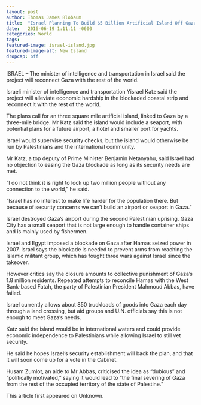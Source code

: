 ```yaml
---
layout: post 
author: Thomas James Blobaum 
title:  "Israel Planning To Build $5 Billion Artificial Island Off Gaza With Seaport, Airport And Hotels"
date:   2016-06-19 1:11:11 -0600
categories: World
tags: 
featured-image: israel-island.jpg
featured-image-alt: New Island
dropcap: off 
---
```

ISRAEL – The minister of intelligence and transportation in Israel said the project will reconnect Gaza with the rest of the world. 

Israeli minister of intelligence and transportation Yisrael Katz said the project will alleviate economic hardship in the blockaded coastal strip and reconnect it with the rest of the world.

The plans call for an three square mile artificial island, linked to Gaza by a three-mile bridge. Mr Katz said the island would include a seaport, with potential plans for a future airport, a hotel and smaller port for yachts.

Israel would supervise security checks, but the island would otherwise be run by Palestinians and the international community.

Mr Katz, a top deputy of Prime Minister Benjamin Netanyahu, said Israel had no objection to easing the Gaza blockade as long as its security needs are met.

“I do not think it is right to lock up two million people without any connection to the world,” he said.

“Israel has no interest to make life harder for the population there. But because of security concerns we can’t build an airport or seaport in Gaza.”

Israel destroyed Gaza’s airport during the second Palestinian uprising. Gaza City has a small seaport that is not large enough to handle container ships and is mainly used by fishermen.

Israel and Egypt imposed a blockade on Gaza after Hamas seized power in 2007. Israel says the blockade is needed to prevent arms from reaching the Islamic militant group, which has fought three wars against Israel since the takeover.

However critics say the closure amounts to collective punishment of Gaza’s 1.8 million residents. Repeated attempts to reconcile Hamas with the West Bank-based Fatah, the party of Palestinian President Mahmoud Abbas, have failed.

Israel currently allows about 850 truckloads of goods into Gaza each day through a land crossing, but aid groups and U.N. officials say this is not enough to meet Gaza’s needs.

Katz said the island would be in international waters and could provide economic independence to Palestinians while allowing Israel to still vet security.

He said he hopes Israel’s security establishment will back the plan, and that it will soon come up for a vote in the Cabinet.

Husam Zumlot, an aide to Mr Abbas, criticised the idea as “dubious” and “politically motivated,” saying it would lead to “the final severing of Gaza from the rest of the occupied territory of the state of Palestine.”

This article first appeared on Unknown. 

<a href="http://thenewworldpost.com/" data-iframely-url></a>